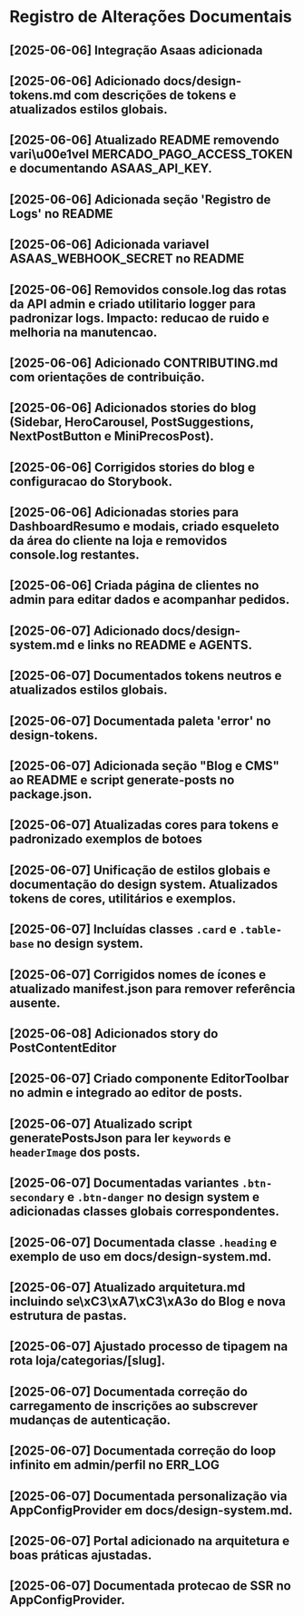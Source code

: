 # Registro de Alterações Documentais

## [2025-06-06] Integração Asaas adicionada
## [2025-06-06] Adicionado docs/design-tokens.md com descrições de tokens e atualizados estilos globais.
## [2025-06-06] Atualizado README removendo vari\u00e1vel MERCADO_PAGO_ACCESS_TOKEN e documentando ASAAS_API_KEY.
## [2025-06-06] Adicionada seção 'Registro de Logs' no README
## [2025-06-06] Adicionada variavel ASAAS_WEBHOOK_SECRET no README

## [2025-06-06] Removidos console.log das rotas da API admin e criado utilitario logger para padronizar logs. Impacto: reducao de ruido e melhoria na manutencao.
## [2025-06-06] Adicionado CONTRIBUTING.md com orientações de contribuição.
## [2025-06-06] Adicionados stories do blog (Sidebar, HeroCarousel, PostSuggestions, NextPostButton e MiniPrecosPost).
## [2025-06-06] Corrigidos stories do blog e configuracao do Storybook.
## [2025-06-06] Adicionadas stories para DashboardResumo e modais, criado esqueleto da área do cliente na loja e removidos console.log restantes.
## [2025-06-06] Criada página de clientes no admin para editar dados e acompanhar pedidos.
## [2025-06-07] Adicionado docs/design-system.md e links no README e AGENTS.
## [2025-06-07] Documentados tokens neutros e atualizados estilos globais.
## [2025-06-07] Documentada paleta 'error' no design-tokens.
## [2025-06-07] Adicionada seção "Blog e CMS" ao README e script generate-posts no package.json.
## [2025-06-07] Atualizadas cores para tokens e padronizado exemplos de botoes
## [2025-06-07] Unificação de estilos globais e documentação do design system. Atualizados tokens de cores, utilitários e exemplos.
## [2025-06-07] Incluídas classes `.card` e `.table-base` no design system.

## [2025-06-07] Corrigidos nomes de ícones e atualizado manifest.json para remover referência ausente.
## [2025-06-08] Adicionados story do PostContentEditor
## [2025-06-07] Criado componente EditorToolbar no admin e integrado ao editor de posts.
## [2025-06-07] Atualizado script generatePostsJson para ler `keywords` e `headerImage` dos posts.
## [2025-06-07] Documentadas variantes `.btn-secondary` e `.btn-danger` no design system e adicionadas classes globais correspondentes.
## [2025-06-07] Documentada classe `.heading` e exemplo de uso em docs/design-system.md.
## [2025-06-07] Atualizado arquitetura.md incluindo se\xC3\xA7\xC3\xA3o do Blog e nova estrutura de pastas.
## [2025-06-07] Ajustado processo de tipagem na rota loja/categorias/[slug].
## [2025-06-07] Documentada correção do carregamento de inscrições ao subscrever mudanças de autenticação.
## [2025-06-07] Documentada correção do loop infinito em admin/perfil no ERR_LOG
## [2025-06-07] Documentada personalização via AppConfigProvider em docs/design-system.md.
## [2025-06-07] Portal adicionado na arquitetura e boas práticas ajustadas.

## [2025-06-07] Documentada protecao de SSR no AppConfigProvider.
